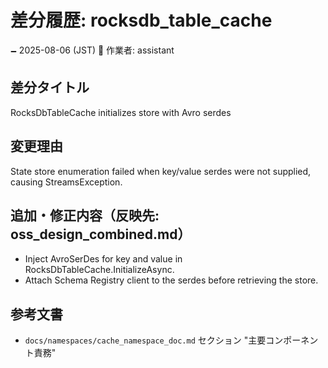 # 差分履歴: rocksdb_table_cache

🗕 2025-08-06 (JST)
🧐 作業者: assistant

## 差分タイトル
RocksDbTableCache initializes store with Avro serdes

## 変更理由
State store enumeration failed when key/value serdes were not supplied, causing StreamsException.

## 追加・修正内容（反映先: oss_design_combined.md）
- Inject AvroSerDes for key and value in RocksDbTableCache.InitializeAsync.
- Attach Schema Registry client to the serdes before retrieving the store.

## 参考文書
- `docs/namespaces/cache_namespace_doc.md` セクション "主要コンポーネント責務"
